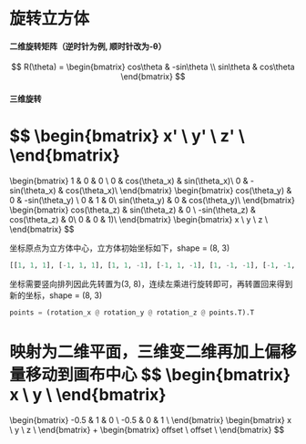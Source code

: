 # 旋转立方体

#### 二维旋转矩阵（逆时针为例,  顺时针改为-θ）


$$
R(\theta) = 
\begin{bmatrix}
  cos\theta & -sin\theta \\
  sin\theta & cos\theta
\end{bmatrix}
$$

#### 三维旋转

$$
\begin{bmatrix}
  x' \\
  y' \\
  z' \\
\end{bmatrix}
= 
\begin{bmatrix}
  1 & 0 & 0 \\
  0 & cos(\theta_x) & sin(\theta_x)\\
  0 & -sin(\theta_x) & cos(\theta_x)\\
\end{bmatrix}
\begin{bmatrix}
  cos(\theta_y) & 0 & -sin(\theta_y) \\
  0 & 1 & 0\\
  sin(\theta_y) & 0 & cos(\theta_y)\\
\end{bmatrix}
\begin{bmatrix}
  cos(\theta_z) & sin(\theta_z) & 0 \\
  -sin(\theta_z) & cos(\theta_z) & 0\\
  0 & 0 & 1)\\
\end{bmatrix}
\begin{bmatrix}
  x \\
  y \\
  z \\
\end{bmatrix}
$$

坐标原点为立方体中心，立方体初始坐标如下，shape = (8, 3)

```python
[[1, 1, 1], [-1, 1, 1], [1, 1, -1], [-1, 1, -1], [1, -1, -1], [-1, -1, -1], [1, -1, 1], [-1, -1, 1]]
```

坐标需要竖向排列因此先转置为(3, 8)，连续左乘进行旋转即可，再转置回来得到新的坐标，shape = (8, 3)

```python
points = (rotation_x @ rotation_y @ rotation_z @ points.T).T
```

映射为二维平面，三维变二维再加上偏移量移动到画布中心
$$
\begin{bmatrix}
  x \\
  y \\
\end{bmatrix}
=
\begin{bmatrix}
  -0.5 & 1 & 0 \\
  -0.5 & 0 & 1 \\
\end{bmatrix}
\begin{bmatrix}
  x \\
  y \\
  z \\
\end{bmatrix}
+
\begin{bmatrix}
  offset \\
  offset \\
\end{bmatrix}
$$
